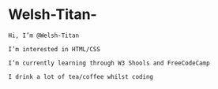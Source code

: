 # Welsh-Titan-

    Hi, I’m @Welsh-Titan 

    I’m interested in HTML/CSS 

    I’m currently learning through W3 Shools and FreeCodeCamp 

    I drink a lot of tea/coffee whilst coding 
